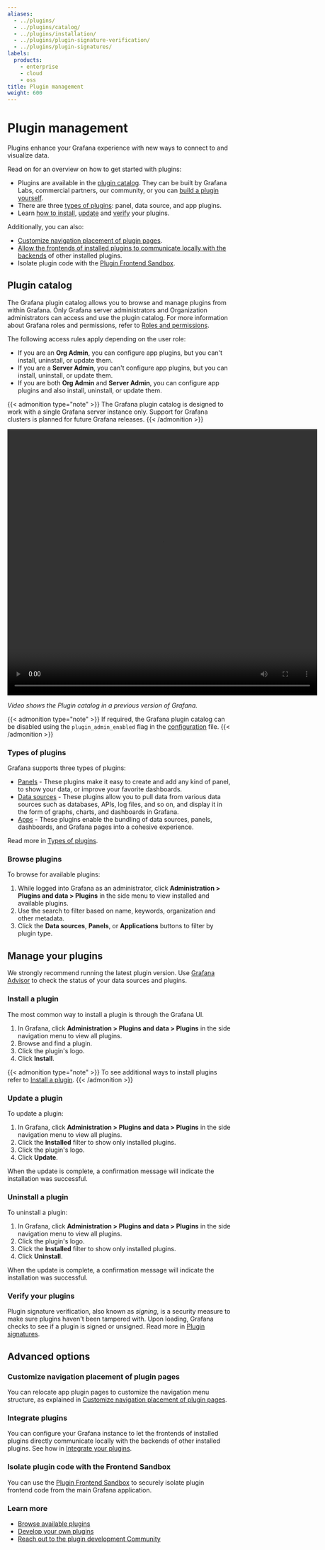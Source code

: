 ```yaml
---
aliases:
  - ../plugins/
  - ../plugins/catalog/
  - ../plugins/installation/
  - ../plugins/plugin-signature-verification/
  - ../plugins/plugin-signatures/
labels:
  products:
    - enterprise
    - cloud
    - oss
title: Plugin management
weight: 600
---
```


# Plugin management

Plugins enhance your Grafana experience with new ways to connect to and visualize data.

Read on for an overview on how to get started with plugins:

- Plugins are available in the [plugin catalog](#plugin-catalog). They can be built by Grafana Labs, commercial partners, our community, or you can [build a plugin yourself](/developers/plugin-tools).
- There are three [types of plugins](#types-of-plugins): panel, data source, and app plugins.
- Learn [how to install](#install-a-plugin), [update](#update-a-plugin) and [verify](#verify-your-plugins) your plugins.

Additionally, you can also:

- [Customize navigation placement of plugin pages](/customize-navigation-placement-of-plugin-pages).
- [Allow the frontends of installed plugins to communicate locally with the backends](#integrate-plugins) of other installed plugins.
- Isolate plugin code with the [Plugin Frontend Sandbox](/isolate-plugin-code-with-the-plugin-frontend-sandbox).

## Plugin catalog

The Grafana plugin catalog allows you to browse and manage plugins from within Grafana. Only Grafana server administrators and Organization administrators can access and use the plugin catalog. For more information about Grafana roles and permissions, refer to [Roles and permissions](../roles-and-permissions/).

The following access rules apply depending on the user role:

- If you are an **Org Admin**, you can configure app plugins, but you can't install, uninstall, or update them.
- If you are a **Server Admin**, you can't configure app plugins, but you can install, uninstall, or update them.
- If you are both **Org Admin** and **Server Admin**, you can configure app plugins and also install, uninstall, or update them.

{{< admonition type="note" >}}
The Grafana plugin catalog is designed to work with a single Grafana server instance only. Support for Grafana clusters is planned for future Grafana releases.
{{< /admonition >}}

<div class="medium-6 columns">
  <video width="700" height="600" controls>
    <source src="/static/assets/videos/plugins-catalog-install-9.2.mp4" type="video/mp4">
    Your browser does not support the video tag.
  </video>
</div>

_Video shows the Plugin catalog in a previous version of Grafana._

{{< admonition type="note" >}}
If required, the Grafana plugin catalog can be disabled using the `plugin_admin_enabled` flag in the [configuration](../../setup-grafana/configure-grafana/#plugin_admin_enabled) file.
{{< /admonition >}}

<a id="#plugin-catalog-entry"></a>

### Types of plugins

Grafana supports three types of plugins:

- [Panels](/grafana/plugins/panel-plugins) - These plugins make it easy to create and add any kind of panel, to show your data, or improve your favorite dashboards.
- [Data sources](/grafana/plugins/data-source-plugins) - These plugins allow you to pull data from various data sources such as databases, APIs, log files, and so on, and display it in the form of graphs, charts, and dashboards in Grafana.
- [Apps](/grafana/plugins/app-plugins) - These plugins enable the bundling of data sources, panels, dashboards, and Grafana pages into a cohesive experience.

Read more in [Types of plugins](/plugin-types).

### Browse plugins

To browse for available plugins:

1. While logged into Grafana as an administrator, click **Administration > Plugins and data > Plugins** in the side menu to view installed and available plugins.
1. Use the search to filter based on name, keywords, organization and other metadata.
1. Click the **Data sources**, **Panels**, or **Applications** buttons to filter by plugin type.

## Manage your plugins

We strongly recommend running the latest plugin version. Use [Grafana Advisor](../grafana-advisor/#plugins) to check the status of your data sources and plugins.

### Install a plugin

The most common way to install a plugin is through the Grafana UI.

1. In Grafana, click **Administration > Plugins and data > Plugins** in the side navigation menu to view all plugins.
1. Browse and find a plugin.
1. Click the plugin's logo.
1. Click **Install**.

{{< admonition type="note" >}}
To see additional ways to install plugins refer to [Install a plugin](/plugin-install).
{{< /admonition >}}

### Update a plugin

To update a plugin:

1. In Grafana, click **Administration > Plugins and data > Plugins** in the side navigation menu to view all plugins.
1. Click the **Installed** filter to show only installed plugins.
1. Click the plugin's logo.
1. Click **Update**.

When the update is complete, a confirmation message will indicate the installation was successful.

### Uninstall a plugin

To uninstall a plugin:

1. In Grafana, click **Administration > Plugins and data > Plugins** in the side navigation menu to view all plugins.
1. Click the plugin's logo.
1. Click the **Installed** filter to show only installed plugins.
1. Click **Uninstall**.

When the update is complete, a confirmation message will indicate the installation was successful.

### Verify your plugins

Plugin signature verification, also known as _signing_, is a security measure to make sure plugins haven't been tampered with. Upon loading, Grafana checks to see if a plugin is signed or unsigned. Read more in [Plugin signatures](/plugin-sign).

## Advanced options

### Customize navigation placement of plugin pages

You can relocate app plugin pages to customize the navigation menu structure, as explained in [Customize navigation placement of plugin pages](/customize-navigation-placement-of-plugin-pages).

### Integrate plugins

You can configure your Grafana instance to let the frontends of installed plugins directly communicate locally with the backends of other installed plugins. See how in [Integrate your plugins](/plugin-integrate).

### Isolate plugin code with the Frontend Sandbox

You can use the [Plugin Frontend Sandbox](/isolate-plugin-code-with-the-plugin-frontend-sandbox) to securely isolate plugin frontend code from the main Grafana application.

### Learn more

- [Browse available plugins](/grafana/plugins)
- [Develop your own plugins](/developers/plugin-tools)
- [Reach out to the plugin development Community](https://community.grafana.com/c/plugin-development/30)
